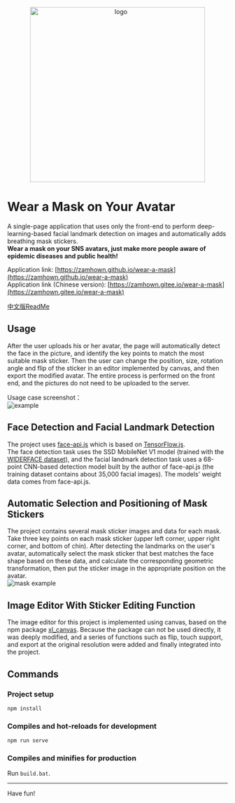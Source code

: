 <p align="center"><img width="400" src="https://raw.githubusercontent.com/zamhown/wear-a-mask/master/assets/logo-title-en.png" alt="logo"></p>

# Wear a Mask on Your Avatar
A single-page application that uses only the front-end to perform deep-learning-based facial landmark detection on images and automatically adds breathing mask stickers.   
**Wear a mask on your SNS avatars, just make more people aware of epidemic diseases and public health!**  
  
Application link: [https://zamhown.github.io/wear-a-mask](https://zamhown.github.io/wear-a-mask)  
Application link (Chinese version): [https://zamhown.gitee.io/wear-a-mask](https://zamhown.gitee.io/wear-a-mask)  
  
[中文版ReadMe](https://github.com/zamhown/wear-a-mask/blob/master/readme/README-chs.md)  

## Usage
After the user uploads his or her avatar, the page will automatically detect the face in the picture, and identify the key points to match the most suitable mask sticker.  Then the user can change the position, size, rotation angle and flip of the sticker in an editor implemented by canvas, and then export the modified avatar.  The entire process is performed on the front end, and the pictures do not need to be uploaded to the server.  
  
Usage case screenshot：  
![example](https://raw.githubusercontent.com/zamhown/wear-a-mask/master/assets/example-en.jpg)  

## Face Detection and Facial Landmark Detection
The project uses [face-api.js](https://github.com/justadudewhohacks/face-api.js) which is based on [TensorFlow.js](https://github.com/tensorflow/tfjs).  
The face detection task uses the SSD MobileNet V1 model (trained with the [WIDERFACE dataset](http://mmlab.ie.cuhk.edu.hk/projects/WIDERFace)), and the facial landmark detection task uses a 68-point CNN-based detection model built by the author of face-api.js (the training dataset contains about 35,000 facial images). The models' weight data comes from face-api.js.  

## Automatic Selection and Positioning of Mask Stickers
The project contains several mask sticker images and data for each mask. Take three key points on each mask sticker (upper left corner, upper right corner, and bottom of chin). After detecting the landmarks on the user's avatar, automatically select the mask sticker that best matches the face shape based on these data, and calculate the corresponding geometric transformation, then put the sticker image in the appropriate position on the avatar.  
![mask example](https://raw.githubusercontent.com/zamhown/wear-a-mask/master/assets/mask-example.png)  

## Image Editor With Sticker Editing Function
The image editor for this project is implemented using canvas, based on the npm package [xl_canvas](https://www.npmjs.com/package/xl_canvas). Because the package can not be used directly, it was deeply modified, and a series of functions such as flip, touch support, and export at the original resolution were added and finally integrated into the project.

## Commands
### Project setup
```
npm install
```

### Compiles and hot-reloads for development
```
npm run serve
```

### Compiles and minifies for production
Run `build.bat`.  
  
---
Have fun!